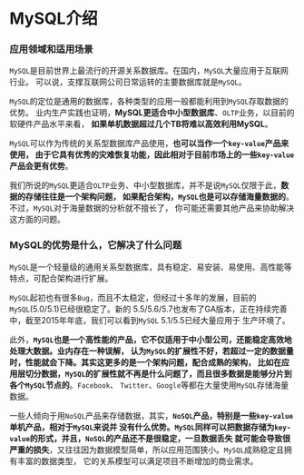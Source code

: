 MySQL介绍
============================================================
### 应用领域和适用场景
`MySQL`是目前世界上最流行的开源关系数据库。在国内，`MySQL`大量应用于互联网行业。
可以说，支撑互联网公司日常运转的主要数据库就是`MySQL`。

`MySQL`的定位是通用的数据库，各种类型的应用一般都能利用到`MySQL`存取数据的优势。
业内生产实践也证明，**MySQL更适合中小型数据库**、`OLTP`业务，以目前的软硬件产品水平来看，
**如果单机数据超过几个TB将难以高效利用MySQL**。

`MySQL`可以作为传统的关系型数据库产品使用，**也可以当作一个`key-value`产品来使用，
由于它具有优秀的灾难恢复功能，因此相对于目前市场上的一些`key-value`产品会更有优势**。

我们所说的`MySQL`更适合`OLTP`业务、中小型数据库，并不是说`MySQL`仅限于此，**数据的存储往往是一个架构问题，
如果配合架构，`MySQL`也是可以存储海量数据的**。不过，`MySQL`对于海量数据的分析就不擅长了，
你可能还需要其他产品来协助解决这方面的问题。

### MySQL的优势是什么，它解决了什么问题
`MySQL`是一个轻量级的通用关系型数据库，具有稳定、易安装、易使用、高性能等特点，可配合架构进行扩展。

`MySQL`起初也有很多`Bug`，而且不太稳定，但经过十多年的发展，目前的`MySQL`(5.0/5.1)已经很稳定了。新的
5.5/5.6/5.7也发布了GA版本，正在持续完善中，截至2015年年底，我们可以看到`MySQL` 5.1/5.5已经大量应用于
生产环境了。

此外，**`MySQL`也是一个高性能的产品，它不仅适用于中小型公司，还能稳定高效地处理大数据。业内存在一种误解，
认为`MySQL`的扩展性不好，若超过一定的数据量时，性能就会下降。其实这更多的是一个架构问题，配合成熟的架构，
比如在应用层切分数据，`MySQL`的扩展性就不再是什么问题了，而且很多数据是能够分片到各个`MySQL`节点的**。`Facebook`、
`Twitter`、`Google`等都在大量使用`MySQL`存储海量数据。

一些人倾向于用`NoSQL`产品来存储数据，其实，**`NoSQL`产品，特别是一些`key-value`单机产品，相对于`MySQL`来说并
没有什么优势。`MySQL`同样可以把数据存储为`key-value`的形式，并且，`NoSQL`的产品还不是很稳定，一旦数据丢失
就可能会导致很严重的损失**，又往往因为数据模型简单，所以应用范围狭小。`MySQL`成熟稳定且拥有丰富的数据类型，
它的关系模型可以满足项目不断增加的商业需求。




